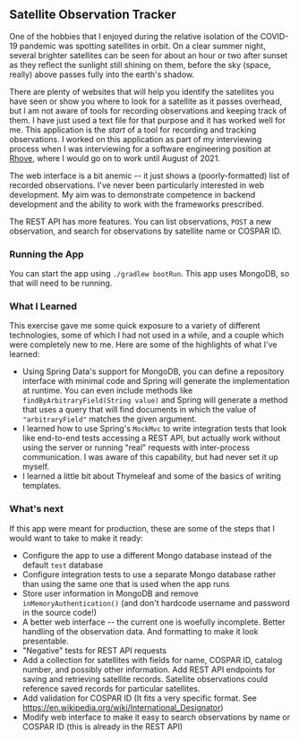 ## Satellite Observation Tracker

One of the hobbies that I enjoyed during the relative isolation of the COVID-19 pandemic was spotting satellites in orbit. On a clear summer night, several brighter satellites can be seen for about an hour or two after sunset as they reflect the sunlight still shining on them, before the sky (space, really) above passes fully into the earth's shadow.

There are plenty of websites that will help you identify the satellites you have seen or show you where to look for a satellite as it passes overhead, but I am not aware of tools for recording observations and keeping track of them. I have just used a text file for that purpose and it has worked well for me. This application is the _start_ of a tool for recording and tracking observations. I worked on this application as part of my interviewing process when I was interviewing for a software engineering position at [Rhove](https://www.rhove.com/), where I would go on to work until August of 2021.

The web interface is a bit anemic -- it just shows a (poorly-formatted) list of recorded observations. I've never been particularly interested in web development. My aim was to demonstrate competence in backend development and the ability to work with the frameworks prescribed.

The REST API has more features. You can list observations, `POST` a new observation, and search for observations by satellite name or COSPAR ID.

### Running the App

You can start the app using `./gradlew bootRun`. This app uses MongoDB, so that will need to be running.

### What I Learned

This exercise gave me some quick exposure to a variety of different technologies, some of which I had not used in a while, and a couple which were completely new to me. Here are some of the highlights of what I've learned:
 * Using Spring Data's support for MongoDB, you can define a repository interface with minimal code and Spring will generate the implementation at runtime. You can even include methods like `findByArbitraryField(String value)` and Spring will generate a method that uses a query that will find documents in which the value of `"arbitraryField"` matches the given argument.
 * I learned how to use Spring's `MockMvc` to write integration tests that look like end-to-end tests accessing a REST API, but actually work without using the server or running "real" requests with inter-process communication. I was aware of this capability, but had never set it up myself.
 * I learned a little bit about Thymeleaf and some of the basics of writing templates.

### What's next
If this app were meant for production, these are some of the steps that I would want to take to make it ready:
 * Configure the app to use a different Mongo database instead of the default `test` database
 * Configure integration tests to use a separate Mongo database rather than using the same one that is used when the app runs
 * Store user information in MongoDB and remove `inMemoryAuthentication()` (and don't hardcode username and password in the source code!)
 * A better web interface -- the current one is woefully incomplete. Better handling of the observation data. And formatting to make it look presentable.
 * "Negative" tests for REST API requests
 * Add a collection for satellites with fields for name, COSPAR ID, catalog number, and possibly other information. Add REST API endpoints for saving and retrieving satellite records. Satellite observations could reference saved records for particular satellites.
 * Add validation for COSPAR ID (It fits a very specific format. See https://en.wikipedia.org/wiki/International_Designator)
 * Modify web interface to make it easy to search observations by name or COSPAR ID (this is already in the REST API)
